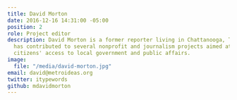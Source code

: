 ```yaml
---
title: David Morton
date: 2016-12-16 14:31:00 -05:00
position: 2
role: Project editor
description: David Morton is a former reporter living in Chattanooga, Tennessee. He
  has contributed to several nonprofit and journalism projects aimed at improving
  citizens' access to local government and public affairs.
image:
  file: "/media/david-morton.jpg"
email: david@metroideas.org
twitter: itypewords
github: mdavidmorton
---
```



